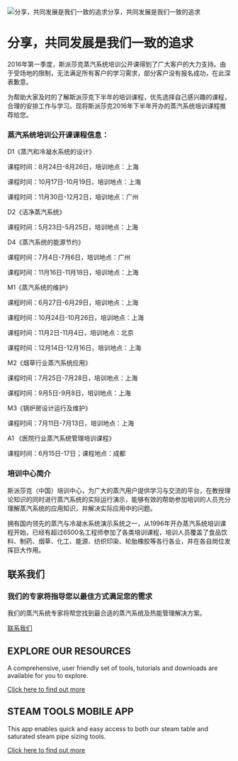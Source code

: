 
![分享，共同发展是我们一致的追求](/d/file/p/2015-04-20/fa7e21ea26498c60f21be966388fba47.jpg)分享，共同发展是我们一致的追求

# 分享，共同发展是我们一致的追求

2016年第一季度，斯派莎克蒸汽系统培训公开课得到了广大客户的大力支持。由于受场地的限制，无法满足所有客户的学习需求，部分客户没有报名成功，在此深表歉意。

为帮助大家及时的了解斯派莎克下半年的培训课程，优先选择自己感兴趣的课程，合理的安排工作与学习。现将斯派莎克2016年下半年开办的蒸汽系统培训课程推荐给您。

### **蒸汽系统培训公开课课程信息：**

D1《蒸汽和冷凝水系统的设计》

课程时间：8月24日-8月26日，培训地点：上海

课程时间：10月17日-10月19日，培训地点：上海

课程时间：11月30日-12月2日，培训地点：广州

D2《洁净蒸汽系统》

课程时间：5月23日-5月25日，培训地点：上海

D4《蒸汽系统的能源节约》

课程时间：7月4日-7月6日，培训地点：广州

课程时间：11月16日-11月18日，培训地点：上海

M1《蒸汽系统的维护》

课程时间：6月27日-6月29日，培训地点：上海

课程时间：10月24日-10月26日，培训地点：上海

课程时间：11月2日-11月4日，培训地点：北京

课程时间：12月14日-12月16日，培训地点：上海

M2《烟草行业蒸汽系统应用》

课程时间：7月25日-7月28日，培训地点：上海

课程时间：9月5日-9月8日，培训地点：上海

M3《锅炉房设计运行及维护》

课程时间：7月11日-7月13日，培训地点：上海

A1 《医院行业蒸汽系统管理培训课程》

课程时间：6月15日-17日；课程地点：成都

### **培训中心简介**

斯派莎克（中国）培训中心，为广大的蒸汽用户提供学习与交流的平台，在教授理论知识的同时进行蒸汽系统的实际运行演示，能够有效的帮助参加培训的人员充分理解蒸汽系统的应用知识，并解决实际应用中的问题。

拥有国内领先的蒸汽与冷凝水系统演示系统之一，从1996年开办蒸汽系统培训课程开始，已经有超过6500名工程师参加了各类培训课程，培训人员覆盖了食品饮料、制药、烟草、化工、能源、纺织印染、轮胎橡胶等各行各业，并在各自岗位发挥巨大作用。

## 联系我们

### 我们的专家将指导您以最佳方式满足您的需求

我们的蒸汽系统专家将帮您找到最合适的蒸汽系统及热能管理解决方案。

[联系我们](/Contact/)

## EXPLORE OUR RESOURCES

A comprehensive, user friendly set of tools, tutorials and downloads are available for you to explore.

[Click here to find out more](#)

## STEAM TOOLS MOBILE APP

This app enables quick and easy access to both our steam table and saturated steam pipe sizing tools.

[Click here to find out more](#)

